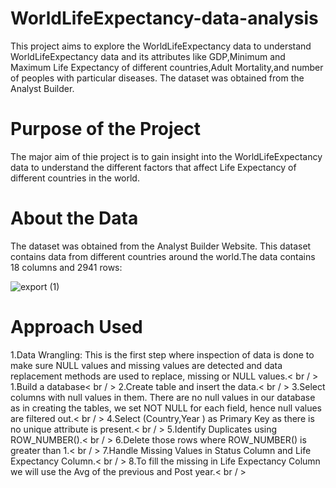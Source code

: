 # WorldLifeExpectancy-data-analysis
This project aims to explore the WorldLifeExpectancy data to understand WorldLifeExpectancy data and its attributes like GDP,Minimum and Maximum Life Expectancy of different countries,Adult Mortality,and number of peoples with particular diseases. The dataset was obtained from the Analyst Builder.

# Purpose of the Project
The major aim of thie project is to gain insight into the WorldLifeExpectancy data to understand the different factors that affect Life Expectancy of different countries in the world.

# About the Data
The dataset was obtained from the Analyst Builder Website. This dataset contains data from different countries around the world.The data contains 18 columns and 2941 rows:

![export (1)](https://github.com/user-attachments/assets/81096519-d25d-412d-879f-21984a5831f4)

# Approach Used
1.Data Wrangling: This is the first step where inspection of data is done to make sure NULL values and missing values are detected and data replacement methods are used to replace, missing or NULL values.< br / >
    1.Build a database< br / >
    2.Create table and insert the data.< br / >
    3.Select columns with null values in them. There are no null values in our database as in creating the tables, we set NOT NULL for each field, hence null values are 
      filtered out.< br / >
    4.Select (Country,Year ) as Primary Key as there is no unique attribute is present.< br / >
    5.Identify Duplicates using ROW_NUMBER().< br / >
    6.Delete those rows where ROW_NUMBER() is greater than 1.< br / >
    7.Handle Missing Values in Status Column and Life Expectancy Column.< br / >
    8.To fill the missing in Life Expectancy Column we will use the Avg of the previous and Post year.< br / >




